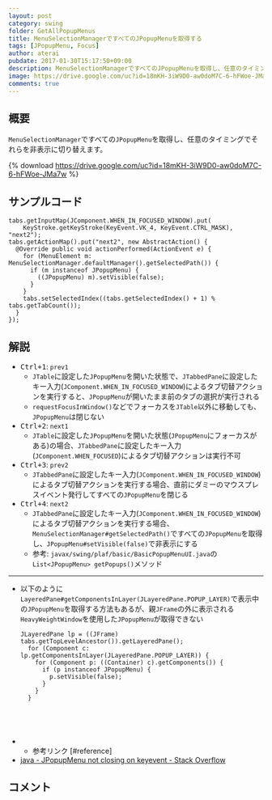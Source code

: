 ```yaml
---
layout: post
category: swing
folder: GetAllPopupMenus
title: MenuSelectionManagerですべてのJPopupMenuを取得する
tags: [JPopupMenu, Focus]
author: aterai
pubdate: 2017-01-30T15:17:50+09:00
description: MenuSelectionManagerですべてのJPopupMenuを取得し、任意のタイミングでそれらを非表示に切り替えます。
image: https://drive.google.com/uc?id=18mKH-3iW9D0-aw0doM7C-6-hFWoe-JMa7w
comments: true
---
```

## 概要
`MenuSelectionManager`ですべての`JPopupMenu`を取得し、任意のタイミングでそれらを非表示に切り替えます。

{% download https://drive.google.com/uc?id=18mKH-3iW9D0-aw0doM7C-6-hFWoe-JMa7w %}

## サンプルコード
<pre class="prettyprint"><code>tabs.getInputMap(JComponent.WHEN_IN_FOCUSED_WINDOW).put(
    KeyStroke.getKeyStroke(KeyEvent.VK_4, KeyEvent.CTRL_MASK), "next2");
tabs.getActionMap().put("next2", new AbstractAction() {
  @Override public void actionPerformed(ActionEvent e) {
    for (MenuElement m: MenuSelectionManager.defaultManager().getSelectedPath()) {
      if (m instanceof JPopupMenu) {
        ((JPopupMenu) m).setVisible(false);
      }
    }
    tabs.setSelectedIndex((tabs.getSelectedIndex() + 1) % tabs.getTabCount());
  }
});
</code></pre>

## 解説
- <kbd>Ctrl+1</kbd>: `prev1`
    - `JTable`に設定した`JPopupMenu`を開いた状態で、`JTabbedPane`に設定したキー入力(`JComponent.WHEN_IN_FOCUSED_WINDOW`)によるタブ切替アクションを実行すると、`JPopupMenu`が開いたまま前のタブの選択が実行される
    - `requestFocusInWindow()`などでフォーカスを`JTable`以外に移動しても、`JPopupMenu`は閉じない
- <kbd>Ctrl+2</kbd>: `next1`
    - `JTable`に設定した`JPopupMenu`を開いた状態(`JPopupMenu`にフォーカスがある)の場合、`JTabbedPane`に設定したキー入力(`JComponent.WHEN_FOCUSED`)によるタブ切替アクションは実行不可
- <kbd>Ctrl+3</kbd>: `prev2`
    - `JTabbedPane`に設定したキー入力(`JComponent.WHEN_IN_FOCUSED_WINDOW`)によるタブ切替アクションを実行する場合、直前にダミーのマウスプレスイベント発行してすべての`JPopupMenu`を閉じる
- <kbd>Ctrl+4</kbd>: `next2`
    - `JTabbedPane`に設定したキー入力(`JComponent.WHEN_IN_FOCUSED_WINDOW`)によるタブ切替アクションを実行する場合、`MenuSelectionManager#getSelectedPath()`ですべての`JPopupMenu`を取得し、`JPopupMenu#setVisible(false)`で非表示にする
    - 参考: `javax/swing/plaf/basic/BasicPopupMenuUI.java`の`List<JPopupMenu> getPopups()`メソッド

<!-- dummy comment line for breaking list -->

- - - -
- 以下のように`LayeredPane#getComponentsInLayer(JLayeredPane.POPUP_LAYER)`で表示中の`JPopupMenu`を取得する方法もあるが、親`JFrame`の外に表示される`HeavyWeightWindow`を使用した`JPopupMenu`が取得できない
    
    <pre class="prettyprint"><code>JLayeredPane lp = ((JFrame) tabs.getTopLevelAncestor()).getLayeredPane();
    for (Component c: lp.getComponentsInLayer(JLayeredPane.POPUP_LAYER)) {
      for (Component p: ((Container) c).getComponents()) {
        if (p instanceof JPopupMenu) {
          p.setVisible(false);
        }
      }
    }
</code></pre>
- * 参考リンク [#reference]
- [java - JPopupMenu not closing on keyevent - Stack Overflow](https://stackoverflow.com/questions/41867173/jpopupmenu-not-closing-on-keyevent)

<!-- dummy comment line for breaking list -->

## コメント
